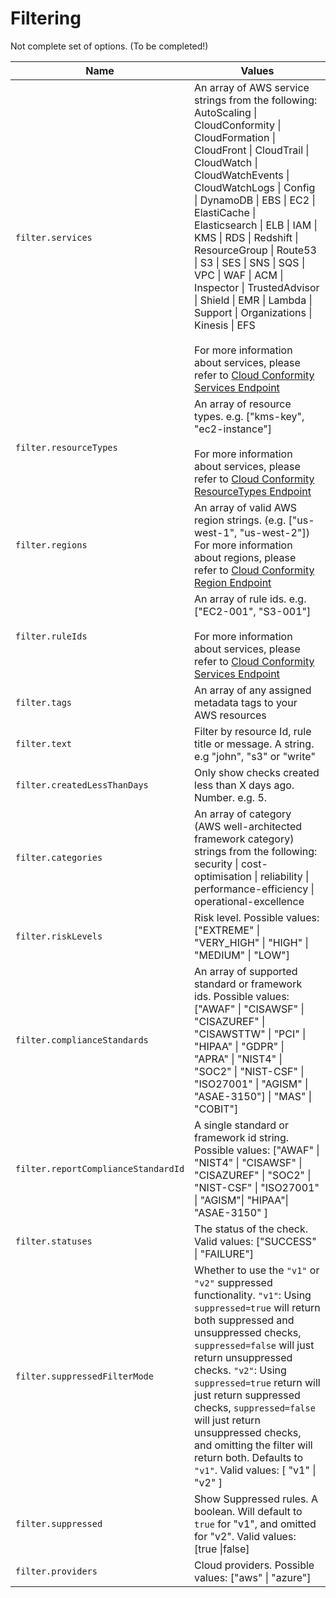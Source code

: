 # Filtering

Not complete set of options. (To be completed!)

| Name  | Values |
| ------------- | ------------- |
| `filter.services`  | An array of AWS service strings from the following: <br /> AutoScaling \| CloudConformity \| CloudFormation \| CloudFront \| CloudTrail \| CloudWatch \|<br />CloudWatchEvents \| CloudWatchLogs \| Config \| DynamoDB \| EBS \| EC2 \| ElastiCache \|<br />Elasticsearch \| ELB \| IAM \| KMS \| RDS \| Redshift \| ResourceGroup \| Route53 \| S3 \| SES \| SNS \| SQS \| VPC \| WAF \| ACM \| Inspector \| TrustedAdvisor \| Shield \| EMR \| Lambda \| Support \| Organizations \| Kinesis \| EFS<br /><br />For more information about services, please refer to [Cloud Conformity Services Endpoint](https://us-west-2.cloudconformity.com/v1/services) |
| `filter.resourceTypes`  | An array of resource types. e.g. ["kms-key", "ec2-instance"] <br /><br />For more information about services, please refer to [Cloud Conformity ResourceTypes Endpoint](https://us-west-2.cloudconformity.com/v1/resource-types) |
| `filter.regions`  | An array of valid AWS region strings. (e.g. ["us-west-1", "us-west-2"])<br /> For more information about regions, please refer to [Cloud Conformity Region Endpoint](https://us-west-2.cloudconformity.com/v1/regions) |
| `filter.ruleIds`  | An array of rule ids. e.g. ["EC2-001", "S3-001"]<br /><br />For more information about services, please refer to [Cloud Conformity Services Endpoint](https://us-west-2.cloudconformity.com/v1/services) |
| `filter.tags`  | An array of any assigned metadata tags to your AWS resources |
| `filter.text`  | Filter by resource Id, rule title or message. A string. e.g "john", "s3" or "write" |
| `filter.createdLessThanDays`  | Only show checks created less than X days ago. Number. e.g. 5. |
| `filter.categories`  | An array of category (AWS well-architected framework category) strings from the following:<br /> security \| cost-optimisation \| reliability \| performance-efficiency  \| operational-excellence <br />|
| `filter.riskLevels`  | Risk level. Possible values: ["EXTREME" \| "VERY_HIGH" \| "HIGH" \| "MEDIUM" \| "LOW"] |
| `filter.complianceStandards`  | An array of supported standard or framework ids. Possible values: ["AWAF" \| "CISAWSF" \| "CISAZUREF" \| "CISAWSTTW" \| "PCI" \| "HIPAA" \| "GDPR" \| "APRA" \| "NIST4" \| "SOC2" \| "NIST-CSF" \| "ISO27001" \| "AGISM" \| "ASAE-3150"] \| "MAS" \| "COBIT"]
| `filter.reportComplianceStandardId`  | A single standard or framework id string. Possible values: ["AWAF" \| "NIST4" \| "CISAWSF" \| "CISAZUREF" \| "SOC2" \| "NIST-CSF" \| "ISO27001" \| "AGISM"\| "HIPAA"\| "ASAE-3150" ] |
| `filter.statuses`  | The status of the check. Valid values: ["SUCCESS" \| "FAILURE"] |
| `filter.suppressedFilterMode`  | Whether to use the `"v1"` or `"v2"` suppressed functionality. `"v1"`: Using `suppressed=true` will return both suppressed and unsuppressed checks, `suppressed=false` will just return unsuppressed checks. `"v2"`: Using `suppressed=true` return will just return suppressed checks, `suppressed=false` will just return unsuppressed checks, and omitting the filter will return both. Defaults to `"v1"`. Valid values: [ "v1" \| "v2" ]
| `filter.suppressed`  | Show Suppressed rules. A boolean. Will default to `true` for "v1", and omitted for "v2". Valid values: [true \|false] |
| `filter.providers`  | Cloud providers. Possible values: ["aws" \| "azure"] |
